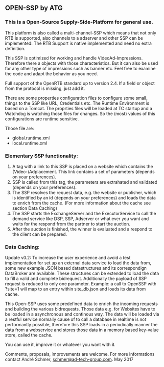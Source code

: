 ## OPEN-SSP by ATG

### This is a Open-Source Supply-Side-Platform for general use.

This platform is also called a multi-channel-SSP which means that not only RTB is supported, also channels to a adserver and other SSP can be implemented.
The RTB Support is native implemented and need no extra definition.

This SSP is optimized for working and handle VideoAd-Impressions. Therefore there a objects with those characteristics.
But it can also be used for any other type of impressions such as banner etc.
Feel free to examine the code and adapt the behavior as you need.

Full support of the OpenRTB standard up to version 2.4. If a field or object from the protocol is missing, just add it.

There are some properties configuration files to configure some small, things to the SSP like URL, Credentials etc.
The Runtime Environment is based on a Tomcat.
The proprties files will be loaded at TC startup and a Watchdog is watching those files for changes. So the (most) values of this configurations are runtime sensitive.

Those file are:
- global.runtime.xml
- local.runtime.xml

### Elementary SSP functionality:
1. A tag with a link to this SSP is placed on a website which contains the (Video-)Adplacement. This link contains a set of parameters (depends on your preferences). 
2. SSP is called from this tag, the parameters are extrahated and validated (depends on your preferences).
3. The SSP resolves the request data, e.g. the website or publisher, which is identified by an id (depends on your preferences) and loads the data to enrich from the cache. (For more information about the cache see section Data Caching)
4. The SSP starts the ExchangeServer and the ExecutorService to call the demand service like DSP, SSP, Adserver or what ever you want and waits for the respond from the partner to start the auction.
5. After the auction is finished, the winner is evaluated and a respond to the client can be prepared.

### Data Caching:

Update v0.2:
To increase the user experience and avoid a test implementation for set up an external data service to load the data from, some new example JSON based datastructures and its correspondign DataBroker are available. These structures can be extended to load the data to fill a valid and complete bidrequest. Additionally the payload of SSP request is reduced to only one parameter. 
Example: a call to OpenSSP with ?site=1 will map to an entry within site_db.json and loads its data from cache.

This Open-SSP uses some predefined data to enrich the incoming requests and building the various bidrequests.
Those data e.g. for Websites have to be loaded in a asynchronous and continous way.
The data will be loaded via a restful service normally cause of to call a database in realtime is not performantly possible, therefore this SSP loads in a periodically manner the data from a webservice and stores those data in a memory based key-value store, called the cache.

You can use it, improve it or whatever you want with it.

Comments, proposals, improvements are welcome.
For more informations contact André Schmer, schmer@ad-tech-group.com.
May 2017
